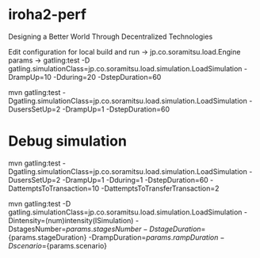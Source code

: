 # iroha2-perf
Designing a Better World Through Decentralized Technologies

Edit configuration for local
build and run -> jp.co.soramitsu.load.Engine
params -> gatling:test -D gatling.simulationClass=jp.co.soramitsu.load.simulation.LoadSimulation -DrampUp=10 -Dduring=20 -DstepDuration=60

mvn gatling:test -Dgatling.simulationClass=jp.co.soramitsu.load.simulation.LoadSimulation -DusersSetUp=2 -DrampUp=1 -DstepDuration=60

# Debug simulation
mvn gatling:test -Dgatling.simulationClass=jp.co.soramitsu.load.simulation.LoadSimulation -DusersSetUp=2 -DrampUp=1 -Dduring=1 -DstepDuration=60  -DattemptsToTransaction=10 -DattemptsToTransferTransaction=2

mvn gatling:test -D gatling.simulationClass=jp.co.soramitsu.load.simulation.LoadSimulation -Dintensity=(num)intensity(ISimulation)
-DstagesNumber=${params.stagesNumber} -DstageDuration=${params.stageDuration} -DrampDuration=${params.rampDuration}
-Dscenario=${params.scenario}
